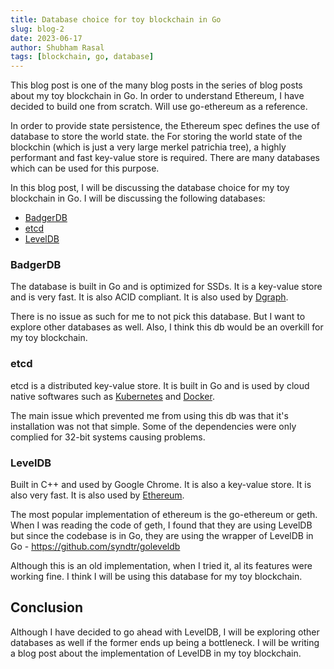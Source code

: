 ```yaml
---
title: Database choice for toy blockchain in Go
slug: blog-2
date: 2023-06-17 
author: Shubham Rasal
tags: [blockchain, go, database]
---
```


This blog post is one of the many blog posts in the series of blog posts about my toy blockchain in Go. In order to understand Ethereum, I have decided to build one from scratch. Will use go-ethereum as a reference.

In order to provide state persistence, the Ethereum spec defines the use of database to store the world state.
the 
For storing the world state of the blockchin (which is just a very large merkel patrichia tree), a highly performant and fast key-value store is required. There are many databases which can be used for this purpose.

In this blog post, I will be discussing the database choice for my toy blockchain in Go. I will be discussing the following databases:
- [BadgerDB](https://dgraph.io/docs/badger/)
- [etcd](https://etcd.io/)
- [LevelDB](https://github.com/google/leveldb)

### BadgerDB

The database is built in Go and is optimized for SSDs. It is a key-value store and is very fast. It is also ACID compliant. It is also used by [Dgraph](https://dgraph.io/).

There is no issue as such for me to not pick this database. But I want to explore other databases as well. Also, I think this db would be an overkill for my toy blockchain.


### etcd

etcd is a distributed key-value store. It is built in Go and is used by cloud native softwares such as 
 [Kubernetes](https://kubernetes.io/) and [Docker](https://www.docker.com/).

The main issue which prevented me from using this db was that it's installation was not that simple. Some of the dependencies were only complied for 32-bit systems causing problems.

### LevelDB

Built in C++ and used by Google Chrome. It is also a key-value store. It is also very fast. It is also used by [Ethereum](https://ethereum.org/en/).

The most popular implementation of ethereum is the go-ethereum or geth. When I was reading the code of geth, I found that they are using LevelDB but since the codebase is in Go, they are using the wrapper of LevelDB in Go - https://github.com/syndtr/goleveldb

Although this is an old implementation, when I tried it, al its features were working fine. I think I will be using this database for my toy blockchain.


## Conclusion

Although I have decided to go ahead with LevelDB, I will be exploring other databases as well if the former ends up being a bottleneck. I will be writing a blog post about the implementation of LevelDB in my toy blockchain.

